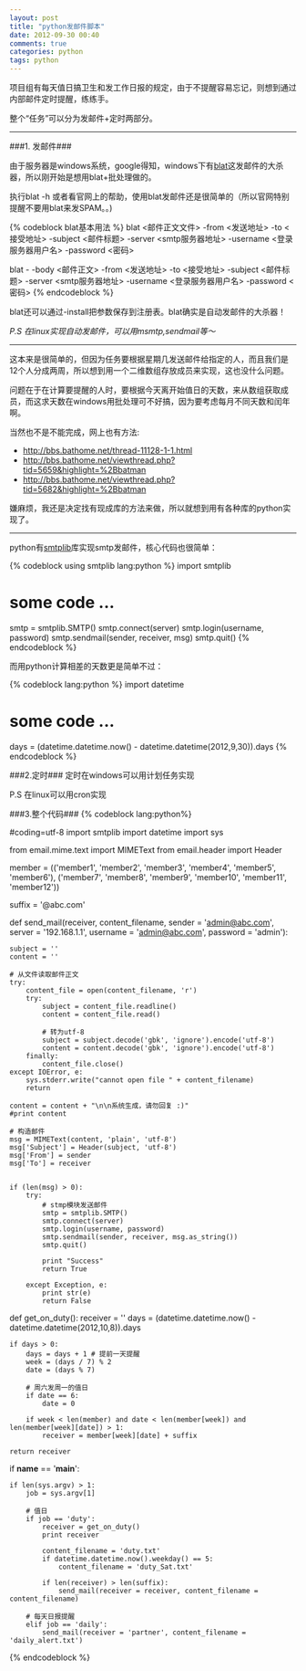 ```yaml
---
layout: post
title: "python发邮件脚本"
date: 2012-09-30 00:40
comments: true
categories: python
tags: python 
---
```


[blat]: http://www.blat.net

项目组有每天值日搞卫生和发工作日报的规定，由于不提醒容易忘记，则想到通过内部邮件定时提醒，练练手。

整个“任务”可以分为发邮件+定时两部分。


---

###1. 发邮件###

由于服务器是windows系统，google得知，windows下有[blat]这发邮件的大杀器，所以刚开始是想用blat+批处理做的。

执行blat -h 或者看官网上的帮助，使用blat发邮件还是很简单的（所以官网特别提醒不要用blat来发SPAM。。)

{% codeblock blat基本用法 %}
blat <邮件正文文件> -from <发送地址> -to <接受地址> -subject <邮件标题> 
        -server <smtp服务器地址> -username <登录服务器用户名> -password <密码>

blat - -body <邮件正文> -from <发送地址> -to <接受地址> -subject <邮件标题> 
        -server <smtp服务器地址> -username <登录服务器用户名> -password <密码>
{% endcodeblock %}

blat还可以通过-install把参数保存到注册表。blat确实是自动发邮件的大杀器！

*P.S 在linux实现自动发邮件，可以用msmtp,sendmail等～*

---

这本来是很简单的，但因为任务要根据星期几发送邮件给指定的人，而且我们是12个人分成两周，所以想到用一个二维数组存放成员来实现，这也没什么问题。

问题在于在计算要提醒的人时，要根据今天离开始值日的天数，来从数组获取成员，而这求天数在windows用批处理可不好搞，因为要考虑每月不同天数和闰年啊。

当然也不是不能完成，网上也有方法:

- http://bbs.bathome.net/thread-11128-1-1.html
- http://bbs.bathome.net/viewthread.php?tid=5659&highlight=%2Bbatman
- http://bbs.bathome.net/viewthread.php?tid=5682&highlight=%2Bbatman

嫌麻烦，我还是决定找有现成库的方法来做，所以就想到用有各种库的python实现了。

<!-- more -->

---

python有[smtplib](http://docs.python.org/library/smtplib.html "smtplib")库实现smtp发邮件，核心代码也很简单：

{% codeblock using smtplib lang:python %}
import smtplib
# some code ...
smtp = smtplib.SMTP()
smtp.connect(server)
smtp.login(username, password)
smtp.sendmail(sender, receiver, msg)
smtp.quit()
{% endcodeblock %}

而用python计算相差的天数更是简单不过：

{% codeblock lang:python %}
import datetime
# some code ...
days = (datetime.datetime.now() - datetime.datetime(2012,9,30)).days
{% endcodeblock %}


###2.定时###
定时在windows可以用计划任务实现

P.S 在linux可以用cron实现


###3.整个代码###
{% codeblock lang:python%}

#coding=utf-8
import smtplib
import datetime
import sys

from email.mime.text import MIMEText
from email.header import Header


member = (('member1', 'member2', 'member3', 'member4', 'member5', 'member6'),
        ('member7', 'member8', 'member9', 'member10', 'member11', 'member12'))

suffix = '@abc.com'

def send_mail(receiver, content_filename,
            sender = 'admin@abc.com',
            server = '192.168.1.1',
            username = 'admin@abc.com',
            password = 'admin'):

    subject = ''
    content = ''

    # 从文件读取邮件正文
    try:
        content_file = open(content_filename, 'r')
        try:
            subject = content_file.readline()
            content = content_file.read()

            # 转为utf-8
            subject = subject.decode('gbk', 'ignore').encode('utf-8')
            content = content.decode('gbk', 'ignore').encode('utf-8')
        finally:
            content_file.close()
    except IOError, e:
        sys.stderr.write("cannot open file " + content_filename)
        return

    content = content + "\n\n系统生成，请勿回复 :)"
    #print content

    # 构造邮件
    msg = MIMEText(content, 'plain', 'utf-8')
    msg['Subject'] = Header(subject, 'utf-8')
    msg['From'] = sender
    msg['To'] = receiver


    if (len(msg) > 0):
        try:
            # stmp模块发送邮件
            smtp = smtplib.SMTP()
            smtp.connect(server)
            smtp.login(username, password)
            smtp.sendmail(sender, receiver, msg.as_string())
            smtp.quit()

            print "Success"
            return True

        except Exception, e:
            print str(e)
            return False


def get_on_duty():
    receiver = ''
    days = (datetime.datetime.now() - datetime.datetime(2012,10,8)).days

    if days > 0:
        days = days + 1 # 提前一天提醒
        week = (days / 7) % 2
        date = (days % 7)

        # 周六发周一的值日
        if date == 6:
            date = 0

        if week < len(member) and date < len(member[week]) and len(member[week][date]) > 1:
            receiver = member[week][date] + suffix

    return receiver


if __name__ == '__main__':

    if len(sys.argv) > 1:
        job = sys.argv[1]

        # 值日
        if job == 'duty':
            receiver = get_on_duty()
            print receiver

            content_filename = 'duty.txt'
            if datetime.datetime.now().weekday() == 5:
                content_filename = 'duty_Sat.txt'

            if len(receiver) > len(suffix):
                send_mail(receiver = receiver, content_filename = content_filename)

        # 每天日报提醒
        elif job == 'daily':
            send_mail(receiver = 'partner', content_filename = 'daily_alert.txt')

{% endcodeblock %}
